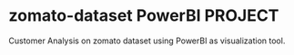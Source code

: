 # zomato-dataset PowerBI PROJECT 
Customer Analysis on zomato dataset using PowerBI as visualization tool. 
